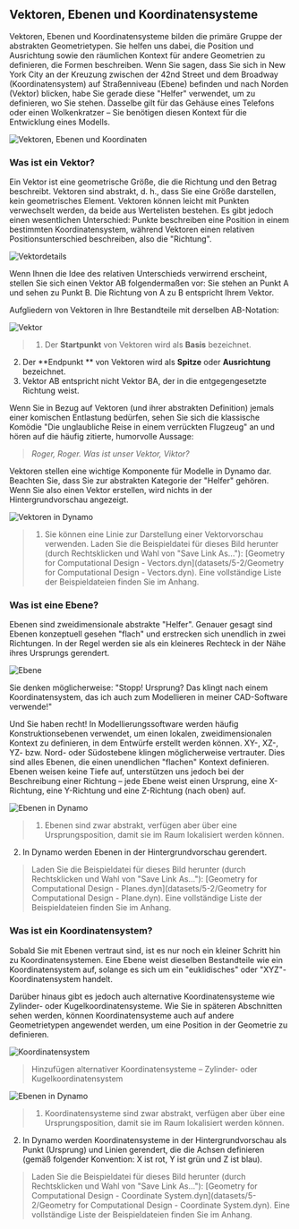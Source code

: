 

## Vektoren, Ebenen und Koordinatensysteme

Vektoren, Ebenen und Koordinatensysteme bilden die primäre Gruppe der abstrakten Geometrietypen. Sie helfen uns dabei, die Position und Ausrichtung sowie den räumlichen Kontext für andere Geometrien zu definieren, die Formen beschreiben. Wenn Sie sagen, dass Sie sich in New York City an der Kreuzung zwischen der 42nd Street und dem Broadway (Koordinatensystem) auf Straßenniveau (Ebene) befinden und nach Norden (Vektor) blicken, habe Sie gerade diese "Helfer" verwendet, um zu definieren, wo Sie stehen. Dasselbe gilt für das Gehäuse eines Telefons oder einen Wolkenkratzer – Sie benötigen diesen Kontext für die Entwicklung eines Modells.

![Vektoren, Ebenen und Koordinaten](images/5-2/VectorsPlanesCoodinates.png)

### Was ist ein Vektor?

Ein Vektor ist eine geometrische Größe, die die Richtung und den Betrag beschreibt. Vektoren sind abstrakt, d. h., dass Sie eine Größe darstellen, kein geometrisches Element. Vektoren können leicht mit Punkten verwechselt werden, da beide aus Wertelisten bestehen. Es gibt jedoch einen wesentlichen Unterschied: Punkte beschreiben eine Position in einem bestimmten Koordinatensystem, während Vektoren einen relativen Positionsunterschied beschreiben, also die "Richtung".

![Vektordetails](images/5-2/Vector-Detailed.png)

Wenn Ihnen die Idee des relativen Unterschieds verwirrend erscheint, stellen Sie sich einen Vektor AB folgendermaßen vor: Sie stehen an Punkt A und sehen zu Punkt B. Die Richtung von A zu B entspricht Ihrem Vektor.

Aufgliedern von Vektoren in Ihre Bestandteile mit derselben AB-Notation:

![Vektor](images/5-2/Vector.png)

> 1. Der **Startpunkt** von Vektoren wird als **Basis** bezeichnet.
2. Der **Endpunkt ** von Vektoren wird als **Spitze** oder **Ausrichtung** bezeichnet.
3. Vektor AB entspricht nicht Vektor BA, der in die entgegengesetzte Richtung weist.

Wenn Sie in Bezug auf Vektoren (und ihrer abstrakten Definition) jemals einer komischen Entlastung bedürfen, sehen Sie sich die klassische Komödie "Die unglaubliche Reise in einem verrückten Flugzeug" an und hören auf die häufig zitierte, humorvolle Aussage:

> *Roger, Roger. Was ist unser Vektor, Viktor?*

Vektoren stellen eine wichtige Komponente für Modelle in Dynamo dar. Beachten Sie, dass Sie zur abstrakten Kategorie der "Helfer" gehören. Wenn Sie also einen Vektor erstellen, wird nichts in der Hintergrundvorschau angezeigt.

![Vektoren in Dynamo](images/5-2/Dynamo-Vector.png)

> 1. Sie können eine Linie zur Darstellung einer Vektorvorschau verwenden.
> Laden Sie die Beispieldatei für dieses Bild herunter (durch Rechtsklicken und Wahl von "Save Link As..."): [Geometry for Computational Design - Vectors.dyn](datasets/5-2/Geometry for Computational Design - Vectors.dyn). Eine vollständige Liste der Beispieldateien finden Sie im Anhang.

### Was ist eine Ebene?

Ebenen sind zweidimensionale abstrakte "Helfer". Genauer gesagt sind Ebenen konzeptuell gesehen "flach" und erstrecken sich unendlich in zwei Richtungen. In der Regel werden sie als ein kleineres Rechteck in der Nähe ihres Ursprungs gerendert.

![Ebene](images/5-2/Plane.png)

Sie denken möglicherweise: "Stopp! Ursprung? Das klingt nach einem Koordinatensystem, das ich auch zum Modellieren in meiner CAD-Software verwende!"

Und Sie haben recht! In Modellierungssoftware werden häufig Konstruktionsebenen verwendet, um einen lokalen, zweidimensionalen Kontext zu definieren, in dem Entwürfe erstellt werden können. XY-, XZ-, YZ- bzw. Nord- oder Südostebene klingen möglicherweise vertrauter. Dies sind alles Ebenen, die einen unendlichen "flachen" Kontext definieren. Ebenen weisen keine Tiefe auf, unterstützen uns jedoch bei der Beschreibung einer Richtung – jede Ebene weist einen Ursprung, eine X-Richtung, eine Y-Richtung und eine Z-Richtung (nach oben) auf.

![Ebenen in Dynamo](images/5-2/Dynamo-Plane.png)

> 1. Ebenen sind zwar abstrakt, verfügen aber über eine Ursprungsposition, damit sie im Raum lokalisiert werden können.
2. In Dynamo werden Ebenen in der Hintergrundvorschau gerendert.
> Laden Sie die Beispieldatei für dieses Bild herunter (durch Rechtsklicken und Wahl von "Save Link As..."): [Geometry for Computational Design - Planes.dyn](datasets/5-2/Geometry for Computational Design - Plane.dyn). Eine vollständige Liste der Beispieldateien finden Sie im Anhang.

### Was ist ein Koordinatensystem?

Sobald Sie mit Ebenen vertraut sind, ist es nur noch ein kleiner Schritt hin zu Koordinatensystemen. Eine Ebene weist dieselben Bestandteile wie ein Koordinatensystem auf, solange es sich um ein "euklidisches" oder "XYZ"-Koordinatensystem handelt.

Darüber hinaus gibt es jedoch auch alternative Koordinatensysteme wie Zylinder- oder Kugelkoordinatensysteme. Wie Sie in späteren Abschnitten sehen werden, können Koordinatensysteme auch auf andere Geometrietypen angewendet werden, um eine Position in der Geometrie zu definieren.

![Koordinatensystem](images/5-2/CoordinateSystem.png)

> Hinzufügen alternativer Koordinatensysteme – Zylinder- oder Kugelkoordinatensystem

![Ebenen in Dynamo](images/5-2/Dynamo-CoordinateSystem.png)

> 1. Koordinatensysteme sind zwar abstrakt, verfügen aber über eine Ursprungsposition, damit sie im Raum lokalisiert werden können.
2. In Dynamo werden Koordinatensysteme in der Hintergrundvorschau als Punkt (Ursprung) und Linien gerendert, die die Achsen definieren (gemäß folgender Konvention: X ist rot, Y ist grün und Z ist blau).
> Laden Sie die Beispieldatei für dieses Bild herunter (durch Rechtsklicken und Wahl von "Save Link As..."): [Geometry for Computational Design - Coordinate System.dyn](datasets/5-2/Geometry for Computational Design - Coordinate System.dyn). Eine vollständige Liste der Beispieldateien finden Sie im Anhang.


